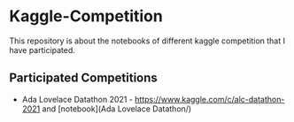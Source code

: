 # Kaggle-Competition
This repository is about the notebooks of different kaggle competition that I have participated.

## Participated Competitions
* Ada Lovelace Datathon 2021 - <https://www.kaggle.com/c/alc-datathon-2021> and [notebook](Ada Lovelace Datathon/)
